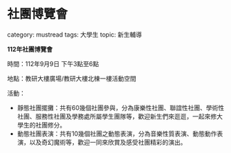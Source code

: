 # 社團博覽會

category: mustread
tags: 大學生
topic: 新生輔導

**112年社團博覽會**

時間：112年9月9日 下午3點至6點

地點：教研大樓廣場/教研大樓北棟一樓活動空間

活動：

- 靜態社團擺攤：共有60幾個社團參與，分為康樂性社團、聯誼性社團、學術性社團、服務性社團及學務處所屬學生團隊等，歡迎新生們來逛逛，一起來修大學生的社團修分。
- 動態社團表演：共有10幾個社團之動態表演，分為音樂性質表演、動態動作表演，以及奇幻魔術等，歡迎一同來欣賞及感受社團精彩的演出。